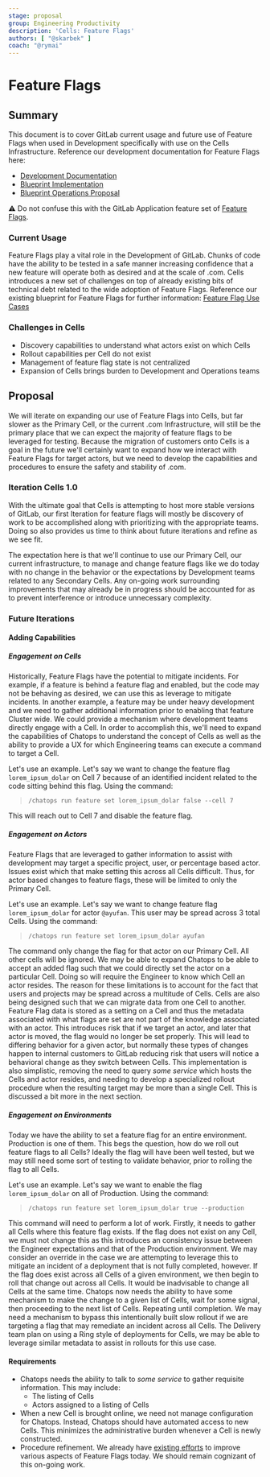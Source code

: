 ```yaml
---
stage: proposal
group: Engineering Productivity
description: 'Cells: Feature Flags'
authors: [ "@skarbek" ]
coach: "@rymai"
---
```


<!-- vale gitlab.FutureTense = NO -->

# Feature Flags

## Summary

This document is to cover GitLab current usage and future use of Feature Flags when used in Development specifically with use on the Cells Infrastructure. Reference our development documentation for Feature Flags here:

- [Development Documentation](../../../development/feature_flags/index.md)
- [Blueprint Implementation](../feature_flags_development/index.md)
- [Blueprint Operations Proposal](../feature_flags_usage_in_dev_and_ops/index.md)

:warning: Do not confuse this with the GitLab Application feature set of [Feature Flags](../../../operations/feature_flags.md).

### Current Usage

Feature Flags play a vital role in the Development of GitLab. Chunks of code have the ability to be tested in a safe manner increasing confidence that a new feature will operate both as desired and at the scale of .com. Cells introduces a new set of challenges on top of already existing bits of technical debt related to the wide adoption of Feature Flags. Reference our existing blueprint for Feature Flags for further information: [Feature Flag Use Cases](../../blueprints/feature_flags_usage_in_dev_and_ops/index.md#feature-flag-use-cases)

### Challenges in Cells

- Discovery capabilities to understand what actors exist on which Cells
- Rollout capabilities per Cell do not exist
- Management of feature flag state is not centralized
- Expansion of Cells brings burden to Development and Operations teams

## Proposal

We will iterate on expanding our use of Feature Flags into Cells, but far slower as the Primary Cell, or the current .com Infrastructure, will still be the primary place that we can expect the majority of feature flags to be leveraged for testing. Because the migration of customers onto Cells is a goal in the future we'll certainly want to expand how we interact with Feature Flags for target actors, but we need to develop the capabilities and procedures to ensure the safety and stability of .com.

### Iteration Cells 1.0

With the ultimate goal that Cells is attempting to host more stable versions of GitLab, our first Iteration for feature flags will mostly be discovery of work to be accomplished along with prioritizing with the appropriate teams. Doing so also provides us time to think about future iterations and refine as we see fit.

The expectation here is that we'll continue to use our Primary Cell, our current infrastructure, to manage and change feature flags like we do today with no change in the behavior or the expectations by Development teams related to any Secondary Cells. Any on-going work surrounding improvements that may already be in progress should be accounted for as to prevent interference or introduce unnecessary complexity.

### Future Iterations

#### Adding Capabilities

##### Engagement on Cells

Historically, Feature Flags have the potential to mitigate incidents. For example, if a feature is behind a feature flag and enabled, but the code may not be behaving as desired, we can use this as leverage to mitigate incidents. In another example, a feature may be under heavy development and we need to gather additional information prior to enabling that feature Cluster wide. We could provide a mechanism where development teams directly engage with a Cell. In order to accomplish this, we'll need to expand the capabilities of Chatops to understand the concept of Cells as well as the ability to provide a UX for which Engineering teams can execute a command to target a Cell.

Let's use an example. Let's say we want to change the feature flag `lorem_ipsum_dolar` on Cell 7 because of an identified incident related to the code sitting behind this flag. Using the command:

> `/chatops run feature set lorem_ipsum_dolar false --cell 7`

This will reach out to Cell 7 and disable the feature flag.

##### Engagement on Actors

Feature Flags that are leveraged to gather information to assist with development may target a specific project, user, or percentage based actor. Issues exist which that make setting this across all Cells difficult. Thus, for actor based changes to feature flags, these will be limited to only the Primary Cell.

Let's use an example. Let's say we want to change feature flag `lorem_ipsum_dolar` for actor `@ayufan`. This user may be spread across 3 total Cells. Using the command:

> `/chatops run feature set lorem_ipsum_dolar ayufan`

The command only change the flag for that actor on our Primary Cell. All other
cells will be ignored. We may be able to expand Chatops to be able to accept an
added flag such that we could directly set the actor on a particular Cell. Doing
so will require the Engineer to know which Cell an actor resides. The reason for
these limitations is to account for the fact that users and projects may be spread
across a multitude of Cells. Cells are also being designed such that we can migrate
data from one Cell to another. Feature Flag data is stored as a setting on a Cell
and thus the metadata associated with what flags are set are not part of the
knowledge associated with an actor. This introduces risk that if we target an
actor, and later that actor is moved, the flag would no longer be set properly.
This will lead to differing behavior for a given actor, but normally these types
of changes happen to internal customers to GitLab reducing risk that users will
notice a behavioral change as they switch between Cells. This implementation is
also simplistic, removing the need to query _some service_ which hosts the Cells
and actor resides, and needing to develop a specialized rollout procedure when
the resulting target may be more than a single Cell. This is discussed a bit more
in the next section.

##### Engagement on Environments

Today we have the ability to set a feature flag for an entire environment. Production is one of them. This begs the question, how do we roll out feature flags to all Cells? Ideally the flag will have been well tested, but we may still need some sort of testing to validate behavior, prior to rolling the flag to all Cells.

Let's use an example. Let's say we want to enable the flag `lorem_ipsum_dolar` on all of Production. Using the command:

> `/chatops run feature set lorem_ipsum_dolar true --production`

This command will need to perform a lot of work. Firstly, it needs to gather all
Cells where this feature flag exists. If the flag does not exist on any Cell, we
must not change this as this introduces an consistency issue between the Engineer
expectations and that of the Production environment. We may consider an override
in the case we are attempting to leverage this to mitigate an incident of a
deployment that is not fully completed, however. If the flag does exist across
all Cells of a given environment, we then begin to roll that change out across
all Cells. It would be inadvisable to change all Cells at the same time. Chatops
now needs the ability to have some mechanism to make the change to a given list
of Cells, wait for some signal, then proceeding to the next list of Cells. Repeating
until completion. We may need a mechanism to bypass this intentionally built slow
rollout if we are targeting a flag that may remediate an incident across all Cells.
The Delivery team plan on using a Ring style of deployments for Cells, we may be
able to leverage similar metadata to assist in rollouts for this use case.

#### Requirements

- Chatops needs the ability to talk to _some service_ to gather requisite information. This may include:
  - The listing of Cells
  - Actors assigned to a listing of Cells
- When a new Cell is brought online, we need not manage configuration for Chatops. Instead, Chatops should have automated access to new Cells. This minimizes the administrative burden whenever a Cell is newly constructed.
- Procedure refinement. We already have [existing efforts](https://gitlab.com/groups/gitlab-org/-/epics/5324) to improve various aspects of Feature Flags today. We should remain cognizant of this on-going work.
